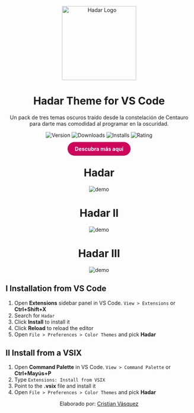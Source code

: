 <center>
<img alt="Hadar Logo" src="https://raw.github.com/CristianVasquez13/Hadar-vscode/master/images/logo.png" width="200"/>

# Hadar Theme for VS Code

Un pack de tres temas oscuros traído desde la constelación de Centauro para darte mas comodidad al programar en la oscuridad.

<p>
    <img alt="Version" src="https://vsmarketplacebadge.apphb.com/version-short/cristianvasquez1312.hadar-vscode.svg"/>
    <img alt="Downloads" src="https://vsmarketplacebadge.apphb.com/downloads-short/cristianvasquez1312.hadar-vscode.svg"/>
    <img alt="Installs" src="https://vsmarketplacebadge.apphb.com/installs-short/cristianvasquez1312.hadar-vscode.svg"/>
    <img alt="Rating" src="https://vsmarketplacebadge.apphb.com/rating-star/cristianvasquez1312.hadar-vscode.svg"/>
</p>

<div style="margin: 20px 0;">
    <a href="https://hadartheme.netlify.app/" style="padding: 10px 20px; border: none; text-decoration: none; border-radius: 50px; background-color: #CF055B; color: #ffffff; font-weight: bold;">Descubra más aquí</a>
</div>

# Hadar

![demo](https://raw.github.com/CristianVasquez13/Hadar-vscode/master/images/hadar.png)

#  Hadar II

![demo](https://raw.github.com/CristianVasquez13/Hadar-vscode/master/images/hadarII.png)

# Hadar III

![demo](https://raw.github.com/CristianVasquez13/Hadar-vscode/master/images/hadarIII.png)

</center>

## I Installation from VS Code

1. Open **Extensions** sidebar panel in VS Code. `View > Extensions` or **Ctrl+Shift+X**
2. Search for `Hadar`
3. Click **Install** to install it
4. Click **Reload** to reload the editor
5. Open `File > Preferences > Color Themes` and pick **Hadar**

## II Install from a VSIX

1. Open **Command Palette** in VS Code. `View > Command Palette` or **Ctrl+Mayús+P**
2. Type ``` Extensions: Install from VSIX ```
3. Point to the **.vsix** file and install it
4. Open `File > Preferences > Color Themes` and pick **Hadar**

<center>

Elaborado por: [Cristian Vásquez](https://mislinks.netlify.app/)
</center>
